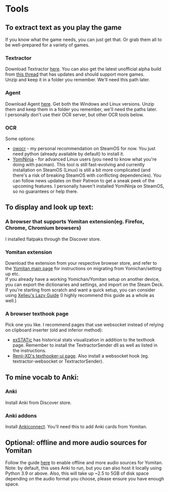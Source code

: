 # Tools

## To extract text as you play the game
If you know what the game needs, you can just get that. Or grab them all to be well-prepared for a variety of games.

### Textractor
Download Textractor [here](https://github.com/Artikash/Textractor). You can also get the latest unofficial alpha build from [this thread](https://github.com/Artikash/Textractor/issues/868) that has updates and should support more games.  
Unzip and keep it in a folder you remember. We'll need this path later.  

### Agent
Download Agent [here](https://github.com/0xDC00/agent). Get both the Windows and Linux versions. Unzip them and keep them in a folder you remember, we'll need the paths later.  
I personally don't use their OCR server, but other OCR tools below.

### OCR
Some options:
- [owocr](https://github.com/AuroraWright/owocr) - my personal recommendation on SteamOS for now. You just need python (already available by default) to install it.
- [YomiNinja](https://github.com/matt-m-o/YomiNinja) - for advanced Linux users (you need to know what you're doing with pacman). This tool is still fast-evolving and currently installation on SteamOS (Linux) is still a bit more complicated (and there's a risk of breaking SteamOS with conflicting dependencies). You can follow news updates on their Patreon to get a sneak peek of the upcoming features.
I personally haven't installed YomiNinja on SteamOS, so no guarantees or help there.  

## To display and look up text:
### A browser that supports Yomitan extension(eg. Firefox, Chrome, Chromium browsers)
I installed flatpaks through the Discover store.

### Yomitan extension
Download the extension from your respective browser store, and refer to the [Yomitan main page](https://github.com/themoeway/yomitan) for instructions on migrating from Yomichan/setting up etc.  
If you already have a working Yomichan/Yomitan setup on another device, you can export the dictionaries and settings, and import on the Steam Deck.  
If you're starting from scratch and want a quick setup, you can consider using [Xelieu's Lazy Guide](https://xelieu.github.io/jp-lazy-guide/setupYomitanOnPC/) (I highly recommend this guide as a whole as well.)

### A browser texthook page
Pick one you like. I recommend pages that use websocket instead of relying on clipboard inserter (old and inferior method):  
- [exSTATic](https://github.com/KamWithK/exSTATic) has historical stats visualization in addition to the texthook page. Remember to install the TextractorSender dll as well as listed in the instructions.
- [Renji-XD's texthooker-ui page](https://github.com/Renji-XD/texthooker-ui). Also install a websocket hook (eg. textractor-websocket or TextractorSender).

## To mine vocab to Anki:
### Anki
Install Anki from Discover store.

### Anki addons
Install [Ankiconnect](https://ankiweb.net/shared/info/2055492159). You'll need this to add Anki cards from Yomitan.

## Optional: offline and more audio sources for Yomitan
Follow the guide [here](https://github.com/themoeway/local-audio-yomichan) to enable offline and more audio sources for Yomitan.  
Note: by default, this uses Anki to run, but you can also host it locally using Python 3.9 or above. Also, this will take up ~2.5 to 5GB of disk space depending on the audio format you choose, please ensure you have enough space.
